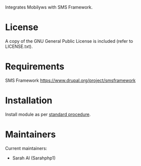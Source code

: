 Integrates Mobilyws with SMS Framework.

# License

A copy of the GNU General Public License is included (refer to LICENSE.txt).

# Requirements

SMS Framework 
https://www.drupal.org/project/smsframework

# Installation

Install module as per [standard procedure][drupal-module-install].

[drupal-module-install]: https://www.drupal.org/docs/8/extending-drupal/installing-contributed-modules "Installing Contributed Modules"

# Maintainers

Current maintainers:
* Sarah Al (Sarahphp1)


